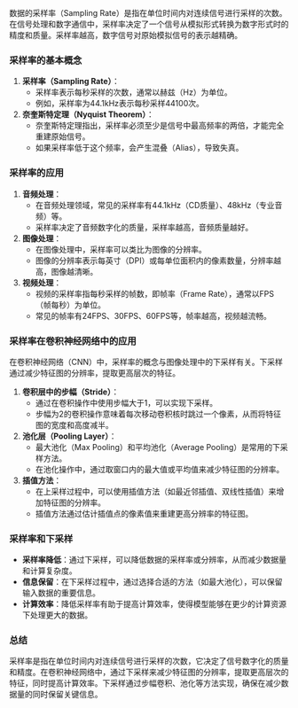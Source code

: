 数据的采样率（Sampling Rate）是指在单位时间内对连续信号进行采样的次数。在信号处理和数字通信中，采样率决定了一个信号从模拟形式转换为数字形式时的精度和质量。采样率越高，数字信号对原始模拟信号的表示越精确。
### 采样率的基本概念
1. **采样率（Sampling Rate）**：
   - 采样率表示每秒采样的次数，通常以赫兹（Hz）为单位。
   - 例如，采样率为44.1kHz表示每秒采样44100次。
2. **奈奎斯特定理（Nyquist Theorem）**：
   - 奈奎斯特定理指出，采样率必须至少是信号中最高频率的两倍，才能完全重建原始信号。
   - 如果采样率低于这个频率，会产生混叠（Alias），导致失真。
### 采样率的应用
1. **音频处理**：
   - 在音频处理领域，常见的采样率有44.1kHz（CD质量）、48kHz（专业音频）等。
   - 采样率决定了音频数字化的质量，采样率越高，音频质量越好。
2. **图像处理**：
   - 在图像处理中，采样率可以类比为图像的分辨率。
   - 图像的分辨率表示每英寸（DPI）或每单位面积内的像素数量，分辨率越高，图像越清晰。
3. **视频处理**：
   - 视频的采样率指每秒采样的帧数，即帧率（Frame Rate），通常以FPS（帧每秒）为单位。
   - 常见的帧率有24FPS、30FPS、60FPS等，帧率越高，视频越流畅。
### 采样率在卷积神经网络中的应用
在卷积神经网络（CNN）中，采样率的概念与图像处理中的下采样有关。下采样通过减少特征图的分辨率，提取更高层次的特征。
1. **卷积层中的步幅（Stride）**：
   - 通过在卷积操作中使用步幅大于1，可以实现下采样。
   - 步幅为2的卷积操作意味着每次移动卷积核时跳过一个像素，从而将特征图的宽度和高度减半。
2. **池化层（Pooling Layer）**：
   - 最大池化（Max Pooling）和平均池化（Average Pooling）是常用的下采样方法。
   - 在池化操作中，通过取窗口内的最大值或平均值来减少特征图的分辨率。
3. **插值方法**：
   - 在上采样过程中，可以使用插值方法（如最近邻插值、双线性插值）来增加特征图的分辨率。
   - 插值方法通过估计插值点的像素值来重建更高分辨率的特征图。
### 采样率和下采样
- **采样率降低**：通过下采样，可以降低数据的采样率或分辨率，从而减少数据量和计算复杂度。
- **信息保留**：在下采样过程中，通过选择合适的方法（如最大池化），可以保留输入数据的重要信息。
- **计算效率**：降低采样率有助于提高计算效率，使得模型能够在更少的计算资源下处理更大的数据。
### 总结
采样率是指在单位时间内对连续信号进行采样的次数，它决定了信号数字化的质量和精度。在卷积神经网络中，通过下采样来减少特征图的分辨率，提取更高层次的特征，同时提高计算效率。下采样通过步幅卷积、池化等方法实现，确保在减少数据量的同时保留关键信息。